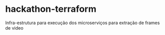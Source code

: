 # hackathon-terraform
Infra-estrutura para execução dos microserviços para extração de frames de video
